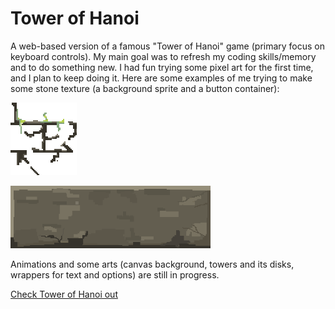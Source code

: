 # Tower of Hanoi
A web-based version of a famous "Tower of Hanoi" game (primary focus on keyboard controls). My main goal was to refresh my coding skills/memory and to do something new. I had fun trying some pixel art for the first time, and I plan to keep doing it. Here are some examples of me trying to make some stone texture (a background sprite and a button container):

![pixel art sprite 1](arts/stone_wall_sprite.png)

<img src="arts/button.png" width="auto" height="100">

Animations and some arts (canvas background, towers and its disks, wrappers for text and options) are still in progress.

[Check Tower of Hanoi out](https://jnannni.github.io/Hanoi_Tower/)
